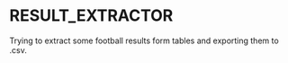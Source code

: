 RESULT_EXTRACTOR
================

Trying to extract some football results form tables and exporting them to .csv.
